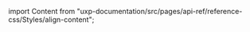 
import Content from "uxp-documentation/src/pages/api-ref/reference-css/Styles/align-content";

<Content query="product=photoshop"/>
